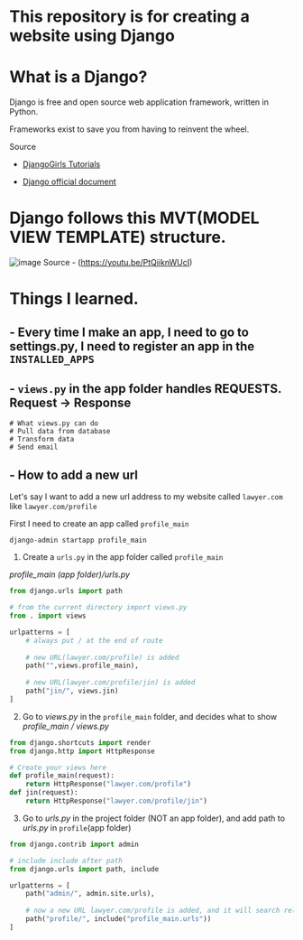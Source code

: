 # This repository is for creating a website using Django

# What is a Django?

Django is free and open source web application framework, written in Python.

Frameworks exist to save you from having to reinvent the wheel.

Source 

- [DjangoGirls Tutorials](https://tutorial.djangogirls.org/en/django/)

- [Django official document](https://docs.djangoproject.com/en/4.1/)

# Django follows this MVT(MODEL VIEW TEMPLATE) structure.
![image](https://user-images.githubusercontent.com/96529477/200011301-8ca87d2a-5a65-465c-b6c6-a8c21dca4eb1.png)
Source - (https://youtu.be/PtQiiknWUcI)

# Things I learned.

## - Every time I make an app, I need to go to settings.py, I need to register an app in the `INSTALLED_APPS`
## - `views.py` in the app folder handles REQUESTS. Request -> Response
```
# What views.py can do
# Pull data from database
# Transform data
# Send email
```
## - How to add a new url 

Let's say I want to add a new url address to my website called `lawyer.com` like `lawyer.com/profile`

First I need to create an app called `profile_main`

```
django-admin startapp profile_main
```

1. Create a `urls.py` in the app folder called `profile_main`

<em>profile_main (app folder)/urls.py</em>
```py
from django.urls import path

# from the current directory import views.py
from . import views

urlpatterns = [
    # always put / at the end of route
    
    # new URL(lawyer.com/profile) is added
    path("",views.profile_main),
    
    # new URL(lawyer.com/profile/jin) is added
    path("jin/", views.jin)
]
```
2. Go to <em>views.py</em> in the `profile_main` folder, and decides what to show
<em>profile_main / views.py</em>
```py
from django.shortcuts import render
from django.http import HttpResponse

# Create your views here
def profile_main(request):
    return HttpResponse("lawyer.com/profile")
def jin(request):
    return HttpResponse("lawyer.com/profile/jin")
```
3. Go to <em>urls.py</em> in the project folder (NOT an app folder), and add path to <em>urls.py</em> in `profile`(app folder)
```py
from django.contrib import admin

# include include after path
from django.urls import path, include

urlpatterns = [
    path("admin/", admin.site.urls),
    
    # now a new URL lawyer.com/profile is added, and it will search related sub URLS in the file profile_main/urls.py
    path("profile/", include("profile_main.urls"))
]
```
